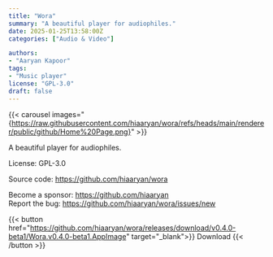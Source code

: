 ```yaml
---
title: "Wora"
summary: "A beautiful player for audiophiles."
date: 2025-01-25T13:58:00Z
categories: ["Audio & Video"]

authors:
- "Aaryan Kapoor"
tags: 
- "Music player"
license: "GPL-3.0"
draft: false
---
```


{{< carousel images="{https://raw.githubusercontent.com/hiaaryan/wora/refs/heads/main/renderer/public/github/Home%20Page.png}" >}}

A beautiful player for audiophiles.

License: GPL-3.0

Source code: <https://github.com/hiaaryan/wora>  

Become a sponsor: <https://github.com/hiaaryan>  
Report the bug: <https://github.com/hiaaryan/wora/issues/new>  

{{< button href="https://github.com/hiaaryan/wora/releases/download/v0.4.0-beta1/Wora.v0.4.0-beta1.AppImage" target="_blank">}}
Download
{{< /button >}}
